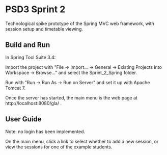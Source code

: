 PSD3 Sprint 2
====
Technological spike prototype of the Spring MVC web framework,
with session setup and timetable viewing.

Build and Run
----

In Spring Tool Suite 3.4:

Import the project with "File -> Import... -> General -> Existing Projects into Workspace -> Browse..." and select the Sprint_2_Spring folder.

Run with "Run -> Run As -> Run on Server" and set it up with Apache Tomcat 7.

Once the server has started, the main menu is the web page at http://localhost:8080/gla/ .

User Guide
----

Note: no login has been implemented.

On the main menu, click a link to select whether to add a new session, or view the sessions for one of the example students.
